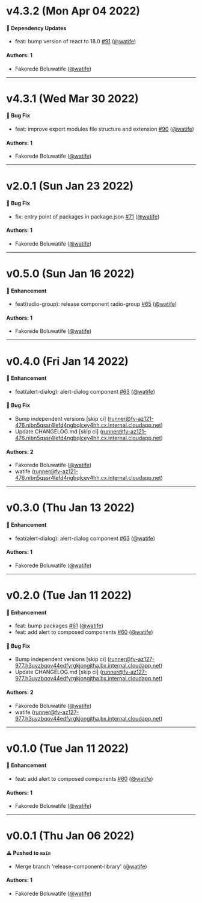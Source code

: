 # v4.3.2 (Mon Apr 04 2022)

#### 🔩 Dependency Updates

- feat: bump version of react to 18.0 [#91](https://github.com/watife/dorai-ui/pull/91) ([@watife](https://github.com/watife))

#### Authors: 1

- Fakorede Boluwatife ([@watife](https://github.com/watife))

---

# v4.3.1 (Wed Mar 30 2022)

#### 🐛 Bug Fix

- feat: improve export modules file structure and extension [#90](https://github.com/watife/dorai-ui/pull/90) ([@watife](https://github.com/watife))

#### Authors: 1

- Fakorede Boluwatife ([@watife](https://github.com/watife))

---

# v2.0.1 (Sun Jan 23 2022)

#### 🐛 Bug Fix

- fix: entry point of packages in package.json [#71](https://github.com/watife/dorai-ui/pull/71) ([@watife](https://github.com/watife))

#### Authors: 1

- Fakorede Boluwatife ([@watife](https://github.com/watife))

---

# v0.5.0 (Sun Jan 16 2022)

#### 🚀 Enhancement

- feat(radio-group): release component radio-group [#65](https://github.com/watife/dorai-ui/pull/65) ([@watife](https://github.com/watife))

#### Authors: 1

- Fakorede Boluwatife ([@watife](https://github.com/watife))

---

# v0.4.0 (Fri Jan 14 2022)

#### 🚀 Enhancement

- feat(alert-dialog): alert-dialog component [#63](https://github.com/watife/dorai-ui/pull/63) ([@watife](https://github.com/watife))

#### 🐛 Bug Fix

- Bump independent versions \[skip ci\] (runner@fv-az121-476.nibn5qssr4lefd4ngbqlcey4hh.cx.internal.cloudapp.net)
- Update CHANGELOG.md \[skip ci\] (runner@fv-az121-476.nibn5qssr4lefd4ngbqlcey4hh.cx.internal.cloudapp.net)

#### Authors: 2

- Fakorede Boluwatife ([@watife](https://github.com/watife))
- watife (runner@fv-az121-476.nibn5qssr4lefd4ngbqlcey4hh.cx.internal.cloudapp.net)

---

# v0.3.0 (Thu Jan 13 2022)

#### 🚀 Enhancement

- feat(alert-dialog): alert-dialog component [#63](https://github.com/watife/dorai-ui/pull/63) ([@watife](https://github.com/watife))

#### Authors: 1

- Fakorede Boluwatife ([@watife](https://github.com/watife))

---

# v0.2.0 (Tue Jan 11 2022)

#### 🚀 Enhancement

- feat: bump packages [#61](https://github.com/watife/dorai-ui/pull/61) ([@watife](https://github.com/watife))
- feat: add alert to composed components [#60](https://github.com/watife/dorai-ui/pull/60) ([@watife](https://github.com/watife))

#### 🐛 Bug Fix

- Bump independent versions \[skip ci\] (runner@fv-az127-977.h3uyzbqov44edfyrgkjongjtha.bx.internal.cloudapp.net)
- Update CHANGELOG.md \[skip ci\] (runner@fv-az127-977.h3uyzbqov44edfyrgkjongjtha.bx.internal.cloudapp.net)

#### Authors: 2

- Fakorede Boluwatife ([@watife](https://github.com/watife))
- watife (runner@fv-az127-977.h3uyzbqov44edfyrgkjongjtha.bx.internal.cloudapp.net)

---

# v0.1.0 (Tue Jan 11 2022)

#### 🚀 Enhancement

- feat: add alert to composed components [#60](https://github.com/watife/dorai-ui/pull/60) ([@watife](https://github.com/watife))

#### Authors: 1

- Fakorede Boluwatife ([@watife](https://github.com/watife))

---

# v0.0.1 (Thu Jan 06 2022)

#### ⚠️ Pushed to `main`

- Merge branch 'release-component-library' ([@watife](https://github.com/watife))

#### Authors: 1

- Fakorede Boluwatife ([@watife](https://github.com/watife))
